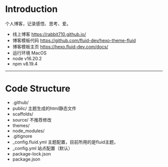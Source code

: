 # Introduction
个人博客，记录感悟、思考、爱。

- 线上博客 https://rabbit710.github.io/
- 博客模板代码 https://github.com/fluid-dev/hexo-theme-fluid
- 博客模板主页 https://hexo.fluid-dev.com/docs/
- 运行环境 MacOS
- node v16.20.2
- npm v8.19.4


---
# Code Structure
- .github/
- public/ 主题生成的html静态文件
- scaffolds/
- source/ 不推荐修改
- themes/
- node_modules/
- .gitignore
- _config.fluid.yml 主题配置，目前所用的是fluid主题，
- _config.yml 站点配置（默认）
- package-lock.json
- package.json
